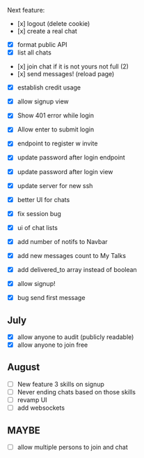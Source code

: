 Next feature:

- [x] logout (delete cookie)
- [x] create a real chat
- [x] format public API
- [x] list all chats
- [x] join chat if it is not yours not full (2)
- [x] send messages! (reload page)
- [x] establish credit usage
- [x] allow signup view

- [x] Show 401 error while login
- [x] Allow enter to submit login
- [x] endpoint to register w invite
- [x] update password after login endpoint
- [x] update password after login view

- [x] update server for new ssh
- [x] better UI for chats

- [x] fix session bug
- [x] ui of chat lists
- [x] add number of notifs to Navbar
- [x] add new messages count to My Talks
- [x] add delivered_to array instead of boolean
- [x] allow signup!
- [x] bug send first message
		
## July
- [x] allow anyone to audit (publicly readable)
- [x] allow anyone to join free

## August
- [ ] New feature 3 skills on signup
- [ ] Never ending chats based on those skills
- [ ] revamp UI
- [ ] add websockets

## MAYBE
- [ ] allow multiple persons to join and chat


